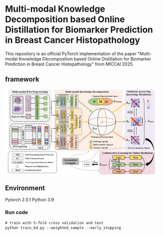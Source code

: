 # Multi-modal Knowledge Decomposition based Online Distillation for Biomarker Prediction in Breast Cancer Histopathology

This repository is an official PyTorch implementation of the paper "Multi-modal Knowledge Decomposition based Online Distillation for Biomarker Prediction in Breast Cancer Histopathology" from MICCAI 2025.


## framework
 <p align="center">
  <img align="center" src="fm.jpg" width="800px"/>
 </p>

## Environment
Pytorch 2.0.1
Python 3.9


 ### Run code

```
# train with 5-fold cross validation and test
python train_kd.py --weighted_sample --early_stopping 
```

